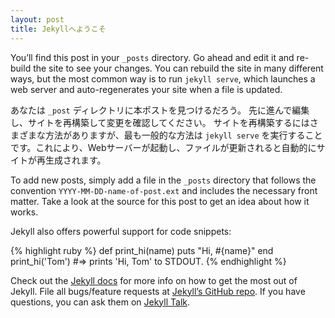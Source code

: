 ```yaml
---
layout: post
title: Jekyllへようこそ
---
```

You’ll find this post in your `_posts` directory. Go ahead and edit it and re-build the site to see your changes. You can rebuild the site in many different ways, but the most common way is to run `jekyll serve`, which launches a web server and auto-regenerates your site when a file is updated.
<!--more-->

あなたは `_post` ディレクトリに本ポストを見つけるだろう。
先に進んで編集し、サイトを再構築して変更を確認してください。
サイトを再構築するにはさまざまな方法がありますが、最も一般的な方法は `jekyll serve` を実行することです。これにより、Webサーバーが起動し、ファイルが更新されると自動的にサイトが再生成されます。

To add new posts, simply add a file in the `_posts` directory that follows the convention `YYYY-MM-DD-name-of-post.ext` and includes the necessary front matter. Take a look at the source for this post to get an idea about how it works.

Jekyll also offers powerful support for code snippets:

{% highlight ruby %}
def print_hi(name)
  puts "Hi, #{name}"
end
print_hi('Tom')
#=> prints 'Hi, Tom' to STDOUT.
{% endhighlight %}

Check out the [Jekyll docs][jekyll-docs] for more info on how to get the most out of Jekyll. File all bugs/feature requests at [Jekyll’s GitHub repo][jekyll-gh]. If you have questions, you can ask them on [Jekyll Talk][jekyll-talk].

[jekyll-docs]: http://jekyllrb.com/docs/home
[jekyll-gh]:   https://github.com/jekyll/jekyll
[jekyll-talk]: https://talk.jekyllrb.com/
